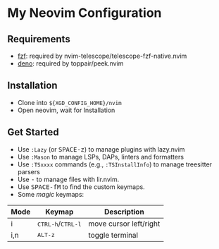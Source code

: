 # My Neovim Configuration

## Requirements

* [fzf](https://github.com/junegunn/fzf): required by nvim-telescope/telescope-fzf-native.nvim
* [deno](https://deno.com/): required by toppair/peek.nvim

## Installation

* Clone into `${XGD_CONFIG_HOME}/nvim`
* Open neovim, wait for Installation

## Get Started

* Use `:Lazy` (or <kbd>SPACE-z</kbd>) to manage plugins with lazy.nvim
* Use `:Mason` to manage LSPs, DAPs, linters and formatters
* Use `:TSxxxx` commands (e.g., `:TSInstallInfo`) to manage treesitter parsers
* Use <kbd>-</kbd> to manage files with lir.nvim.
* Use <kbd>SPACE-fM</kbd> to find the custom keymaps.
* Some *magic* keymaps:

| Mode | Keymap | Description |
|--|--|--|
| i | <kbd>CTRL-h</kbd>/<kbd>CTRL-l</kbd> | move cursor left/right |
| i,n | <kbd>ALT-z</kbd> | toggle terminal |
